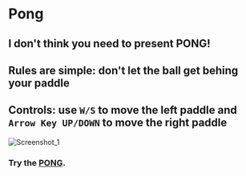 # Pong

## I don't think you need to present **PONG!**

## **Rules** are simple: don't let the ball get behing your paddle

## **Controls**: use <code>**W/S**</code> to move the left paddle and <code>**Arrow Key UP/DOWN**</code> to move the right paddle

![Screenshot_1](https://user-images.githubusercontent.com/89732075/174833439-ef1dac36-1472-4a90-9896-6eda91edb303.png)

### Try the [PONG](https://akushch1337.github.io/Pong/).
